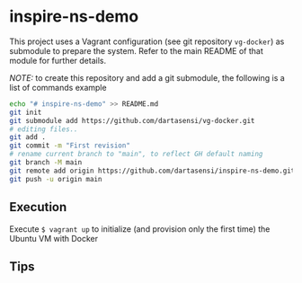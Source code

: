 # inspire-ns-demo

This project uses a Vagrant configuration (see git repository `vg-docker`) as submodule to prepare the system. Refer to the main README of that module for further details.

_NOTE:_ to create this repository and add a git submodule, the following is a list of commands example

```bash
echo "# inspire-ns-demo" >> README.md
git init
git submodule add https://github.com/dartasensi/vg-docker.git
# editing files..
git add .
git commit -m "First revision"
# rename current branch to "main", to reflect GH default naming
git branch -M main
git remote add origin https://github.com/dartasensi/inspire-ns-demo.git
git push -u origin main
```

## Execution

Execute `$ vagrant up` to initialize (and provision only the first time) the Ubuntu VM with Docker

## Tips

